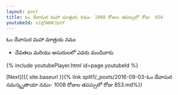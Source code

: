 ```yaml
---
layout: post
title: ఓం దేవాసుర మహా మాత్రయ నమః- 1008 రోజుల తపస్సులో రోజు  854
youtubeId: sig5WmKJpnY
---
```

 
 
 ఓం దేవాసుర మహా మాత్రయ నమః  
 
 -  దేవతలు మరియు అసురులలో ఎవరు మంచివారు 
 
  
 
  
 
 
 
 
 
 


{% include youtubePlayer.html id=page.youtubeId %}
 
[Next]({{ site.baseurl }}{% link  split1/_posts/2016-09-03-ఓం దేవాసుర నమస్కృతాయా నమః- 1008 రోజుల తపస్సులో రోజు  853.md%})
 
